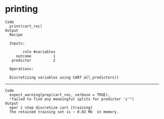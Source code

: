 # printing

    Code
      print(cart_rec)
    Output
      Recipe
      
      Inputs:
      
            role #variables
         outcome          1
       predictor          2
      
      Operations:
      
      Discretizing variables using CART all_predictors()

---

    Code
      expect_warning(prep(cart_rec, verbose = TRUE),
      "failed to find any meaningful splits for predictor 'z'")
    Output
      oper 1 step discretize cart [training] 
      The retained training set is ~ 0.02 Mb  in memory.
      

